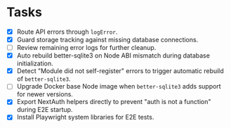 # Tasks

- [x] Route API errors through `logError`.
- [x] Guard storage tracking against missing database connections.
- [ ] Review remaining error logs for further cleanup.
- [x] Auto rebuild better-sqlite3 on Node ABI mismatch during database initialization.
- [x] Detect "Module did not self-register" errors to trigger automatic rebuild of `better-sqlite3`.
- [ ] Upgrade Docker base Node image when `better-sqlite3` adds support for newer versions.
- [x] Export NextAuth helpers directly to prevent "auth is not a function" during E2E startup.
- [x] Install Playwright system libraries for E2E tests.
